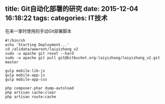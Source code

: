 title: Git自动化部署的研究
date: 2015-12-04 16:18:22
tags:
categories: IT技术
---

在来一掌时使用的手动Git部署脚本

    #!/bin/sh
    echo 'Starting Deployment...'
    cd /alidata/wwwroot/laiyizhang_v2
    sudo -u apache git reset --hard
    sudo -u apache git pull git@bitbucket.org:laiyizhang/laiyizhang_v2.git master
    
    gulp mobile-lib-js
    gulp mobile-app-js
    gulp mobile-app-css
    
    php composer.phar dump-autoload
    php artisan cache:clear
    php artisan route:cache
    
    


